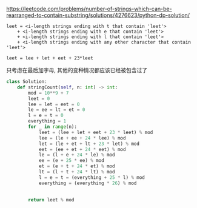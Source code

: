 https://leetcode.com/problems/number-of-strings-which-can-be-rearranged-to-contain-substring/solutions/4276623/python-dp-solution/

```
leet = <i-length strings ending with t that contain 'leet'>
    + <i-length strings ending with e that contain 'leet'>
    + <i-length strings ending with l that contain 'leet'>
    + <i-length strings ending with any other character that contain 'leet'>
```

```
leet = lee + let + eet + 23*leet
```

只考虑在最后加字母, 其他的变种情况都应该已经被包含过了

```python
class Solution:
    def stringCount(self, n: int) -> int:
        mod = 10**9 + 7
        leet = 0
        lee = let = eet = 0
        le = ee = lt = et = 0
        l = e = t = 0
        everything = 1
        for _ in range(n):
            leet = (lee + let + eet + 23 * leet) % mod
            lee = (le + ee + 24 * lee) % mod
            let = (le + et + lt + 23 * let) % mod
            eet = (ee + et + 24 * eet) % mod
            le = (l + e + 24 * le) % mod
            ee = (e + 25 * ee) % mod
            et = (e + t + 24 * et) % mod
            lt = (l + t + 24 * lt) % mod
            l = e = t = (everything + 25 * l) % mod
            everything = (everything * 26) % mod
            

        return leet % mod
```